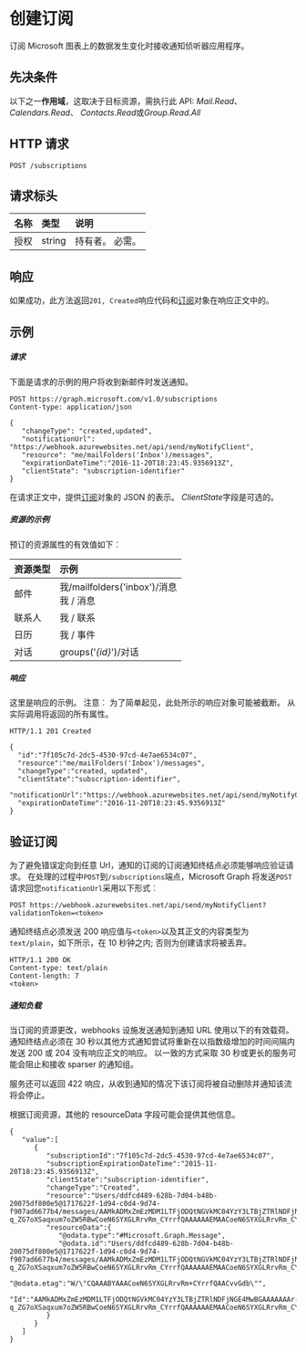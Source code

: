 # <a name="create-subscription"></a>创建订阅

订阅 Microsoft 图表上的数据发生变化时接收通知侦听器应用程序。
## <a name="prerequisites"></a>先决条件
以下之一**作用域**，这取决于目标资源，需执行此 API: *Mail.Read*、 *Calendars.Read*、 *Contacts.Read*或*Group.Read.All* 
## <a name="http-request"></a>HTTP 请求
<!-- { "blockType": "ignored" } -->

```http
POST /subscriptions

```

## <a name="request-headers"></a>请求标头
| 名称       | 类型 | 说明|
|:-----------|:------|:----------|
| 授权  | string  | 持有者<token>。 必需。 |


## <a name="response"></a>响应
如果成功，此方法返回`201, Created`响应代码和[订阅](../resources/subscription.md)对象在响应正文中的。

## <a name="example"></a>示例
##### <a name="request"></a>请求
下面是请求的示例的用户将收到新邮件时发送通知。
<!-- {
  "blockType": "request",
  "name": "create_subscription_from_subscriptions"
}-->
```http
POST https://graph.microsoft.com/v1.0/subscriptions
Content-type: application/json

{
   "changeType": "created,updated",
   "notificationUrl": "https://webhook.azurewebsites.net/api/send/myNotifyClient",
   "resource": "me/mailFolders('Inbox')/messages",
   "expirationDateTime":"2016-11-20T18:23:45.9356913Z",
   "clientState": "subscription-identifier"
}
```
在请求正文中，提供[订阅](../resources/subscription.md)对象的 JSON 的表示。
*ClientState*字段是可选的。

##### <a name="resources-examples"></a>资源的示例
预订的资源属性的有效值如下︰

| 资源类型 | 示例 |
|:------ |:----- |
|邮件|我/mailfolders('inbox')/消息<br />我 / 消息|
|联系人|我 / 联系|
|日历|我 / 事件|
|对话|groups('*{id}*')/对话|

##### <a name="response"></a>响应
这里是响应的示例。 注意︰ 为了简单起见，此处所示的响应对象可能被截断。 从实际调用将返回的所有属性。
<!-- {
  "blockType": "response",
  "truncated": true,
  "@odata.type": "microsoft.graph.subscription"
} -->
```http
HTTP/1.1 201 Created

{
  "id":"7f105c7d-2dc5-4530-97cd-4e7ae6534c07",
  "resource":"me/mailFolders('Inbox')/messages",
  "changeType":"created, updated",
  "clientState":"subscription-identifier",
  "notificationUrl":"https://webhook.azurewebsites.net/api/send/myNotifyClient",
  "expirationDateTime":"2016-11-20T18:23:45.9356913Z"
}
```
## <a name="subscription-validation"></a>验证订阅
为了避免错误定向到任意 Url，通知的订阅的订阅通知终结点必须能够响应验证请求。 在处理的过程中`POST`到`/subscriptions`端点，Microsoft Graph 将发送`POST`请求回您`notificationUrl`采用以下形式︰ 
```http
POST https://webhook.azurewebsites.net/api/send/myNotifyClient?validationToken=<token>
```
通知终结点必须发送 200 响应值与`<token>`以及其正文的内容类型为`text/plain`，如下所示，在 10 秒钟之内; 否则为创建请求将被丢弃。
```http
HTTP/1.1 200 OK
Content-type: text/plain
Content-length: 7
<token>
```
##### <a name="notification-payload"></a>通知负载
当订阅的资源更改，webhooks 设施发送通知到通知 URL 使用以下的有效载荷。  通知终结点必须在 30 秒以其他方式通知尝试将重新在以指数级增加的时间间隔内发送 200 或 204 没有响应正文的响应。  以一致的方式采取 30 秒或更长的服务可能会阻止和接收 sparser 的通知组。

服务还可以返回 422 响应，从收到通知的情况下该订阅将被自动删除并通知该流将会停止。

根据订阅资源，其他的 resourceData 字段可能会提供其他信息。

```http
{
   "value":[
      {
         "subscriptionId":"7f105c7d-2dc5-4530-97cd-4e7ae6534c07",
         "subscriptionExpirationDateTime":"2015-11-20T18:23:45.9356913Z",
         "clientState":"subscription-identifier",
         "changeType":"Created",
         "resource":"Users/ddfcd489-628b-7d04-b48b-20075df800e5@1717622f-1d94-c0d4-9d74-f907ad6677b4/messages/AAMkADMxZmEzMDM1LTFjODQtNGVkMC04YzY3LTBjZTRlNDFjNGE4MwBGAAAAAAAr-q_ZG7oXSaqxum7oZW5RBwCoeN6SYXGLRrvRm_CYrrfQAAAAAAEMAACoeN6SYXGLRrvRm_CYrrfQAACvtMe6AAA=",
         "resourceData":{
            "@odata.type":"#Microsoft.Graph.Message",
            "@odata.id":"Users/ddfcd489-628b-7d04-b48b-20075df800e5@1717622f-1d94-c0d4-9d74-f907ad6677b4/messages/AAMkADMxZmEzMDM1LTFjODQtNGVkMC04YzY3LTBjZTRlNDFjNGE4MwBGAAAAAAAr-q_ZG7oXSaqxum7oZW5RBwCoeN6SYXGLRrvRm_CYrrfQAAAAAAEMAACoeN6SYXGLRrvRm_CYrrfQAACvtMe6AAA=",
            "@odata.etag":"W/\"CQAAABYAAACoeN6SYXGLRrvRm+CYrrfQAACvvGdb\"",
            "Id":"AAMkADMxZmEzMDM1LTFjODQtNGVkMC04YzY3LTBjZTRlNDFjNGE4MwBGAAAAAAAr-q_ZG7oXSaqxum7oZW5RBwCoeN6SYXGLRrvRm_CYrrfQAAAAAAEMAACoeN6SYXGLRrvRm_CYrrfQAACvtMe6AAA="
         }
      }
   ]
}
```

<!-- uuid: 8fcb5dbc-d5aa-4681-8e31-b001d5168d79
2015-10-25 14:57:30 UTC -->
<!-- {
  "type": "#page.annotation",
  "description": "Create subscription",
  "keywords": "",
  "section": "documentation",
  "tocPath": ""
}-->
